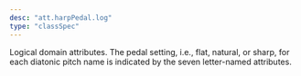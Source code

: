 ```yaml
---
desc: "att.harpPedal.log"
type: "classSpec"
---
```


Logical domain attributes. The pedal setting, i.e., flat, natural, or sharp, for each
diatonic pitch name is indicated by the seven letter-named attributes.